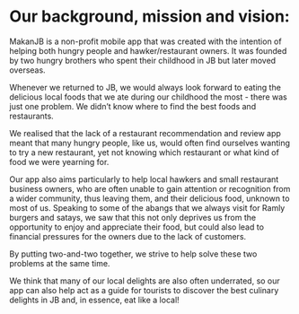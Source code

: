 <h1>Our background, mission and vision:</h1>

MakanJB is a non-profit mobile app that was created with the intention of helping both hungry people and hawker/restaurant owners. It was founded by two hungry brothers who spent their childhood in JB but later moved overseas. 

Whenever we returned to JB, we would always look forward to eating the delicious local foods that we ate during our childhood the most - there was just one problem. We didn’t know where to find the best foods and restaurants.

We realised that the lack of a restaurant recommendation and review app meant that many hungry people, like us, would often find ourselves wanting to try a new restaurant, yet not knowing which restaurant or what kind of food we were yearning for.

Our app also aims particularly to help local hawkers and small restaurant business owners, who are often unable to gain attention or recognition from a wider community, thus leaving them, and their delicious food, unknown to most of us. Speaking to some of the abangs that we always visit for Ramly burgers and satays, we saw that this not only deprives us from the opportunity to enjoy and appreciate their food, but could also lead to financial pressures for the owners due to the lack of customers. 

By putting two-and-two together, we strive to help solve these two problems at the same time.

We think that many of our local delights are also often underrated, so our app can also help act as a guide for tourists to discover the best culinary delights in JB and, in essence, eat like a local!
